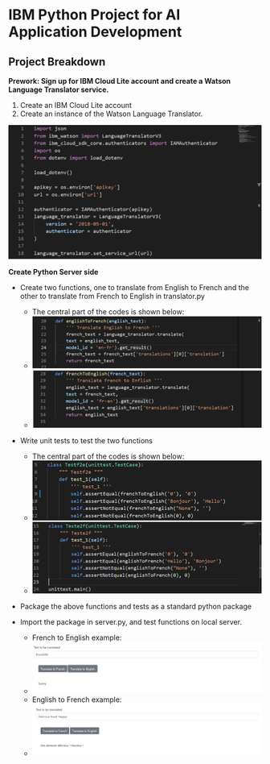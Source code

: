 



# IBM Python Project for AI Application Development

## Project Breakdown

**Prework: Sign up for IBM Cloud Lite account and create a Watson Language Translator service.**

1. Create an IBM Cloud Lite account
2. Create an instance of the Watson Language Translator.

![image-20220324112257509](README/image-20220324112257509.png)

**Create Python Server side**

- Create two functions, one to translate from English to French and the other to translate from French to English in translator.py
  - The central part of the codes is shown below:
  - ![image-20220324112332869](README/image-20220324112332869.png)
  - ![image-20220324112421008](README/image-20220324112421008.png)

- Write unit tests to test the two functions
  - The central part of the codes is shown below:
  - ![image-20220324112459639](README/image-20220324112459639.png)
  - ![image-20220324112518512](README/image-20220324112518512.png)

- Package the above functions and tests as a standard python package
- Import the package in server.py, and test functions on local server.
  - French to English example:
  - ![French_to_English](README/French_to_English-16481356853014.PNG)
  - English to French example:
  - ![French_to_English](README/English_to_French.PNG)






